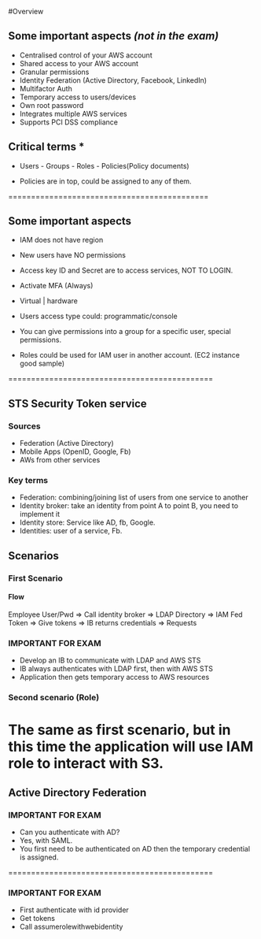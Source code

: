 #Overview

## Some important aspects *(not in the exam)*

- Centralised control of your AWS account
- Shared access to your AWS account
- Granular permissions
- Identity Federation (Active Directory, Facebook, LinkedIn)
- Multifactor Auth
- Temporary access to users/devices
- Own root password
- Integrates multiple AWS services
- Supports PCI DSS compliance

## Critical terms *

- Users - Groups - Roles - Policies(Policy documents)

- Policies are in top, could be assigned to any of them.

============================================

## Some important aspects

- IAM does not have region

- New users have NO permissions

- Access key ID and Secret are to access services, NOT TO LOGIN.

- Activate MFA (Always)

- Virtual | hardware

- Users access type could: programmatic/console

- You can give permissions into a group for a specific user, special permissions.

- Roles could be used for IAM user in another account. (EC2 instance good sample)


=============================================

## STS Security Token service

### Sources
  - Federation (Active Directory)
  - Mobile Apps (OpenID, Google, Fb)
  - AWs from other services

### Key terms
  - Federation: combining/joining list of users from one service to another
  - Identity broker: take an identity from point A to point B, you need to implement it
  - Identity store: Service like AD, fb, Google.
  - Identities: user of a service, Fb.

## Scenarios

### First Scenario

#### Flow
  Employee User/Pwd => Call identity broker => LDAP Directory => IAM Fed Token
  => Give tokens => IB returns credentials => Requests

### IMPORTANT FOR EXAM
  - Develop an IB to communicate with LDAP and AWS STS
  - IB always authenticates with LDAP first, then with AWS STS
  - Application then gets temporary access to AWS resources

### Second scenario (Role)

The same as first scenario, but in this time the application will use IAM role to interact with S3.
=============================================

## Active Directory Federation

### IMPORTANT FOR EXAM
  * Can you authenticate with AD?
  *   Yes, with SAML.
  * You first need to be authenticated on AD then the temporary credential is assigned.

=============================================

### IMPORTANT FOR EXAM

- First authenticate with id provider
- Get tokens
- Call assumerolewithwebidentity
